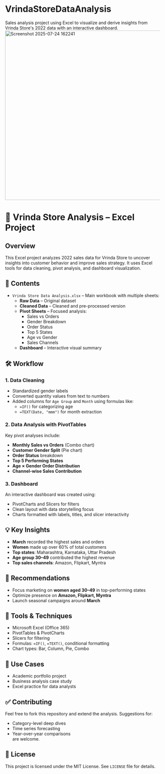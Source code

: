 # VrindaStoreDataAnalysis
Sales analysis project using Excel to visualize and derive insights from Vrinda Store's 2022 data with an interactive dashboard.
<img width="1249" height="551" alt="Screenshot 2025-07-24 162241" src="https://github.com/user-attachments/assets/a2278df3-0865-4081-9fe8-601b931c4caa" />

# 🛒 Vrinda Store Analysis – Excel Project

## Overview  
This Excel project analyzes 2022 sales data for Vrinda Store to uncover insights into customer behavior and improve sales strategy. It uses Excel tools for data cleaning, pivot analysis, and dashboard visualization.

## 📁 Contents
- `Vrinda Store Data Analysis.xlsx` – Main workbook with multiple sheets:
  - **Raw Data** – Original dataset  
  - **Cleaned Data** – Cleaned and pre-processed version  
  - **Pivot Sheets** – Focused analysis:
    - Sales vs Orders  
    - Gender Breakdown  
    - Order Status  
    - Top 5 States  
    - Age vs Gender  
    - Sales Channels  
  - **Dashboard** – Interactive visual summary

## 🛠 Workflow

### 1. Data Cleaning  
- Standardized gender labels  
- Converted quantity values from text to numbers  
- Added columns for `Age Group` and `Month` using formulas like:
  - `=IF()` for categorizing age
  - `=TEXT(Date, "mmm")` for month extraction

### 2. Data Analysis with PivotTables  
Key pivot analyses include:
- **Monthly Sales vs Orders** (Combo chart)
- **Customer Gender Split** (Pie chart)
- **Order Status** breakdown
- **Top 5 Performing States**
- **Age × Gender Order Distribution**
- **Channel-wise Sales Contribution**

### 3. Dashboard  
An interactive dashboard was created using:
- PivotCharts and Slicers for filters  
- Clean layout with data storytelling focus  
- Charts formatted with labels, titles, and slicer interactivity

## 💡 Key Insights
- **March** recorded the highest sales and orders  
- **Women** made up over 60% of total customers  
- **Top states**: Maharashtra, Karnataka, Uttar Pradesh  
- **Age group 30–49** contributed the highest revenue  
- **Top sales channels**: Amazon, Flipkart, Myntra

## 🎯 Recommendations
- Focus marketing on **women aged 30–49** in top-performing states  
- Optimize presence on **Amazon, Flipkart, Myntra**  
- Launch seasonal campaigns around **March**


## 🧰 Tools & Techniques
- Microsoft Excel (Office 365)
- PivotTables & PivotCharts  
- Slicers for filtering  
- Formulas: `=IF()`, `=TEXT()`, conditional formatting  
- Chart types: Bar, Column, Pie, Combo

## 📌 Use Cases
- Academic portfolio project  
- Business analysis case study  
- Excel practice for data analysts  

## ✅ Contributing
Feel free to fork this repository and extend the analysis. Suggestions for:
- Category-level deep dives  
- Time series forecasting  
- Year-over-year comparisons  
are welcome.

## 📜 License
This project is licensed under the MIT License. See `LICENSE` file for details.



